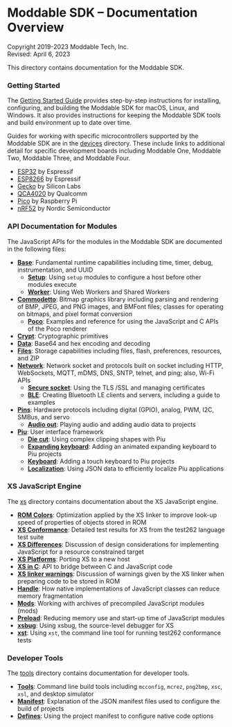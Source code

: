 # Moddable SDK – Documentation Overview
Copyright 2019-2023 Moddable Tech, Inc.<BR>
Revised: April 6, 2023

This directory contains documentation for the Moddable SDK.

### Getting Started

The [Getting Started Guide](./Moddable%20SDK%20-%20Getting%20Started.md) provides step-by-step instructions for installing, configuring, and building the Moddable SDK for macOS, Linux, and Windows. It also provides instructions for keeping the Moddable SDK tools and build environment up to date over time.

Guides for working with specific microcontrollers supported by the Moddable SDK are in the  [devices](./devices) directory. These include links to additional detail for specific development boards including Moddable One, Moddable Two, Moddable Three, and Moddable Four.

- [ESP32](./devices/esp32.md) by Espressif
- [ESP8266](./devices/esp8266.md) by Espressif
- [Gecko](./devices/gecko/GeckoBuild.md) by Silicon Labs
- [QCA4020](./devices/qca4020/README.md) by Qualcomm
- [Pico](./devices/pico.md) by Raspberry Pi
- [nRF52](./devices/nrf52.md) by Nordic Semiconductor

### API Documentation for Modules

The JavaScript APIs for the modules in the Moddable SDK are documented in the following files:

- [**Base**](./base/base.md): Fundamental runtime capabilities including time, timer, debug, instrumentation, and UUID
  - [**Setup**](./base/setup.md): Using `setup` modules to configure a host before other modules execute
  - [**Worker**](./base/worker.md): Using Web Workers and Shared Workers
- [**Commodetto**](./commodetto/commodetto.md): Bitmap graphics library including parsing and rendering of BMP, JPEG, and PNG images, and BMFont files; classes for operating on bitmaps, and pixel format conversion
  - [**Poco**](./commodetto/poco.md): Examples and reference for using the JavaScript and C APIs of the Poco renderer
- [**Crypt**](./crypt/crypt.md): Cryptographic primitives
- [**Data**](./data/data.md): Base64 and hex encoding and decoding
 - [**Files**](./files/files.md): Storage capabilities including files, flash, preferences, resources, and ZIP
- [**Network**](./network/network.md): Network socket and protocols built on socket including HTTP, WebSockets, MQTT, mDMS, DNS, SNTP, telnet, and ping; also, Wi-Fi  APIs
  - [**Secure socket**](./network/securesocket.md): Using the TLS /SSL and managing certificates
  - [**BLE**](./network/ble/ble.md): Creating Bluetooth LE clients and servers, including a guide to examples
- [**Pins**](./pins/pins.md): Hardware protocols including digital (GPIO), analog, PWM, I2C, SMBus, and servo
  - [**Audio out**](./pins/audioout.md): Playing audio and adding audio data to projects
- [**Piu**](./piu/piu.md): User interface framework
  - [**Die cut**](./piu/die-cut.md): Using complex clipping shapes with Piu
  - [**Expanding keyboard**](./piu/expanding-keyboard.md): Adding an animated expanding keyboard to Piu projects
  - [**Keyboard**](./piu/keyboard.md): Adding a touch keyboard to Piu projects
  - [**Localization**](./piu/localization.md): Using JSON data to efficiently localize Piu applications

### XS JavaScript Engine

The [xs](./xs) directory contains documentation about the XS JavaScript engine.

- [**ROM Colors**](./xs/ROM%20Colors.md): Optimization applied by the XS linker to improve look-up speed of properties of objects stored in ROM
- [**XS Conformance**](./xs/XS%20Conformance.md): Detailed test results for XS from the test262 language test suite
- [**XS Differences**](./xs/XS%20Differences.md): Discussion of design considerations for implementing JavaScript for a resource constrained target
- [**XS Platforms**](./xs/XS%20Platforms.md): Porting XS to a new host
- [**XS in C**](./xs/XS%20in%20C.md): API to bridge between C and JavaScript code
- [**XS linker warnings**](./xs/XS%20linker%20warnings.md): Discussion of warnings given by the XS linker when preparing code to be stored in ROM
- [**Handle**](./xs/handle.md): How native implementations of JavaScript classes can reduce memory fragmentation
- [**Mods**](./xs/mods.md): Working with archives of precompiled JavaScript modules (mods)
- [**Preload**](./xs/preload.md): Reducing memory use and start-up time of JavaScript modules
- [**xsbug**](./xs/xsbug.md): Using xsbug, the source-level debugger for XS
- [**xst**](./xs/xst.md): Using `xst`, the command line tool for running test262 conformance tests

### Developer Tools

The [tools](./tools) directory contains documentation for developer tools.

- [**Tools**](./tools/tools.md): Command line build tools including `mcconfig`, `mcrez`, `png2bmp`, `xsc`, `xsl`, and desktop simulator
- [**Manifest**](./tools/manifest.md): Explanation of the JSON manifest files used to configure the build of projects
- [**Defines**](./tools/defines.md): Using the project manifest to configure native code options
